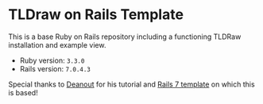# TLDraw on Rails Template

This is a base Ruby on Rails repository including a functioning TLDRaw installation and example view.

- Ruby version: `3.3.0`
- Rails version: `7.0.4.3`

Special thanks to <a href="https://github.com/Deanout">Deanout</a> for his tutorial and <a href="https://github.com/Deanout/react-esbuild-rails">Rails 7 template</a> on which this is based!
